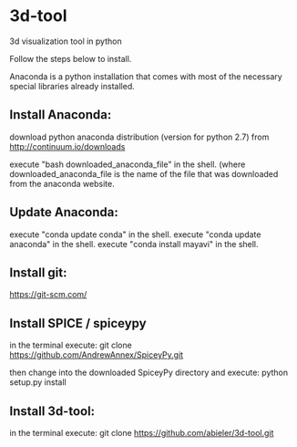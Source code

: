 # 3d-tool
3d visualization tool in python

Follow the steps below to install.

Anaconda is a python installation that comes with
most of the necessary special libraries already installed.


Install Anaconda:
-----------------
download python anaconda distribution (version for python 2.7) from 
http://continuum.io/downloads

execute "bash downloaded_anaconda_file" in the shell. (where downloaded_anaconda_file is
the name of the file that was downloaded from the anaconda website.


Update Anaconda:
----------------
execute "conda update conda" in the shell.
execute "conda update anaconda" in the shell.
execute "conda install mayavi" in the shell.


Install git:
------------
https://git-scm.com/


Install SPICE / spiceypy 
-------------------------
in the terminal execute:
git clone https://github.com/AndrewAnnex/SpiceyPy.git

then change into the downloaded SpiceyPy directory and execute:
python setup.py install

Install 3d-tool:
---------------

in the terminal execute:
git clone https://github.com/abieler/3d-tool.git
